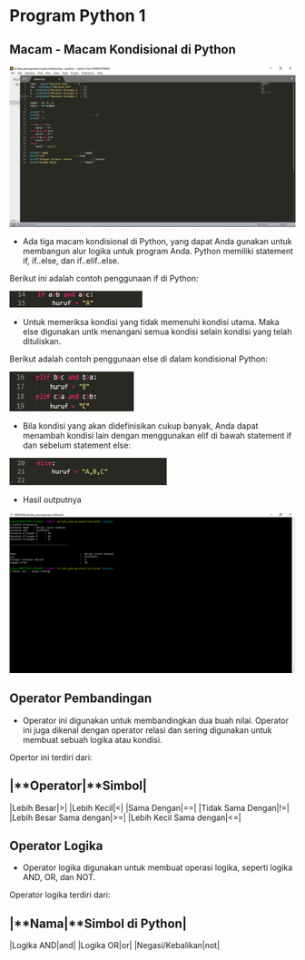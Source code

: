 # Program Python 1
## Macam - Macam Kondisional di Python

![alt teks](1.png "Contoh gambar 1.0")

- Ada tiga macam kondisional di Python, yang dapat Anda gunakan untuk membangun alur logika untuk program Anda. 
Python memiliki statement if, if..else, dan if..elif..else. 

Berikut ini adalah contoh penggunaan if di Python:

![alt teks](2.png "Contoh gambar 2.0")

- Untuk memeriksa kondisi yang tidak memenuhi kondisi utama. 
Maka else digunakan untk menangani semua kondisi selain kondisi yang telah dituliskan.

Berikut adalah contoh penggunaan else di dalam kondisional Python:

![alt teks](3.png "Contoh gambar 3.0")

- Bila kondisi yang akan didefinisikan cukup banyak, Anda dapat menambah kondisi lain dengan menggunakan elif di bawah statement if dan sebelum statement else:

![alt teks](4.png "Contoh gambar 4.0")

- Hasil outputnya

![alt teks](5.png "Contoh gambar 5.0")

## Operator Pembandingan

- Operator ini digunakan untuk membandingkan dua buah nilai. Operator ini juga dikenal dengan operator relasi dan sering digunakan untuk membuat sebuah logika atau kondisi.

Opertor ini terdiri dari:

|**Operator|**Simbol|
-------------------------
|Lebih Besar|>|
|Lebih Kecil|<|
|Sama Dengan|==|
|Tidak Sama Dengan|!=|
|Lebih Besar Sama dengan|>=|
|Lebih Kecil Sama dengan|<=|

## Operator Logika

- Operator logika digunakan untuk membuat operasi logika, seperti logika AND, OR, dan NOT.

Operator logika terdiri dari:

|**Nama|**Simbol di Python|
-------------------------------
|Logika AND|and|
|Logika OR|or|
|Negasi/Kebalikan|not|